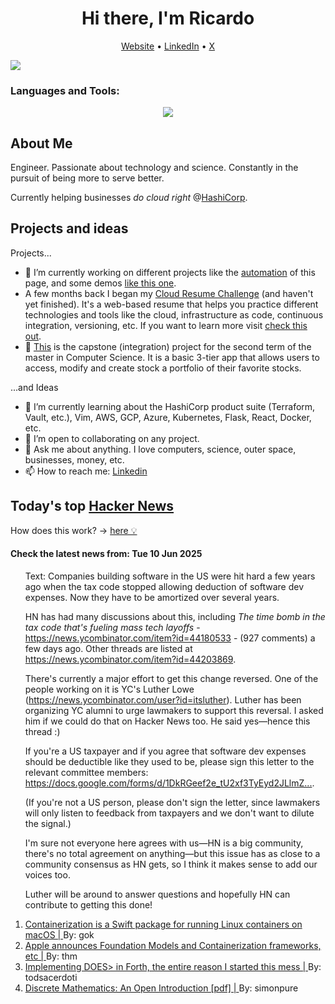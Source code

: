 
<!-- This is an HTML comment in your markdown file -->

<h1 align="center">Hi there, I'm Ricardo</h1>
<p align="center">
  <a href="https://ricardorompar.com" target="_blank">Website</a> •
  <a href="https://www.linkedin.com/in/ricardorompar/" target="_blank">LinkedIn</a> •
  <a href="https://twitter.com/ricardorompar" target="_blank">X</a>
</p>
<img src="https://badges.pufler.dev/visits/{ricardorompar}/{ricardorompar}"/>

<h3 align="left">Languages and Tools:</h3>
<p align="center">
  <a href="https://skillicons.dev" target="_blank">
    <img src="https://skillicons.dev/icons?i=terraform,aws,gcp,azure,git,python,kubernetes,react,js,docker,ubuntu" />
  </a>
</p>

<h2>About Me</h2>
Engineer. Passionate about technology and science. Constantly in the pursuit of being more to serve better.

Currently helping businesses <i>do cloud right</i> @<a href="https://github.com/hashicorp" target="_blank">HashiCorp</a>.

<h2>Projects and ideas</h2>
Projects...
<ul>
  <li>🔭 I’m currently working on different projects like the <a href="https://github.com/ricardorompar/ricardorompar/blob/main/automate.py">automation</a> of this page, and some demos <a href="https://github.com/ricardorompar/boundary-ansible-demo">like this one</a>.
  </li>

  <li >A few months back I began my <a href="https://github.com/ricardorompar/cloudResumeChallenge">Cloud Resume Challenge</a> (and haven't yet finished). It's a web-based resume that helps you practice different technologies and tools like the cloud, infrastructure as code, continuous integration, versioning, etc. If you want to learn more visit <a href="https://cloudresumechallenge.dev/docs/the-challenge/aws/" target="_blank">check this out</a>.
  </li>

  <li>🔭 <a href="https://github.com/ricardorompar/capstoneT2">This</a> is the capstone (integration) project for the second term of the master in Computer Science. It is a basic 3-tier app that allows users to access, modify and create stock a portfolio of their favorite stocks.
  </li>
</ul>
...and Ideas
<ul>
  <li>🌱 I’m currently learning about the HashiCorp product suite (Terraform, Vault, etc.), Vim, AWS, GCP, Azure, Kubernetes, Flask, React, Docker, etc.
  </li>
  <li>👯 I’m open to collaborating on any project.</li>
  <li>💬 Ask me about anything. I love computers, science, outer space, businesses, money, etc.</li>
  <li>📫 How to reach me: <a href="https://www.linkedin.com/in/ricardorompar/" target="_blank">Linkedin</a></li>
</ul>

<h2>Today's top <a href='https://news.ycombinator.com/' target="_blank">Hacker News</a></h2>
How does this work? -> <a href='./AUTOMATIC.md'>here 💡</a>

<h4>Check the latest news from: Tue 10 Jun 2025</h4>
<ol>
<p>
Text: Companies building software in the US were hit hard a few years ago when the tax code stopped allowing deduction of software dev expenses. Now they have to be amortized over several years.<p>HN has had many discussions about this, including <i>The time bomb in the tax code that&#x27;s fueling mass tech layoffs</i> - <a href="https:&#x2F;&#x2F;news.ycombinator.com&#x2F;item?id=44180533">https:&#x2F;&#x2F;news.ycombinator.com&#x2F;item?id=44180533</a> - (927 comments) a few days ago. Other threads are listed at <a href="https:&#x2F;&#x2F;news.ycombinator.com&#x2F;item?id=44203869">https:&#x2F;&#x2F;news.ycombinator.com&#x2F;item?id=44203869</a>.<p>There&#x27;s currently a major effort to get this change reversed. One of the people working on it is YC&#x27;s Luther Lowe (<a href="https:&#x2F;&#x2F;news.ycombinator.com&#x2F;user?id=itsluther">https:&#x2F;&#x2F;news.ycombinator.com&#x2F;user?id=itsluther</a>). Luther has been organizing YC alumni to urge lawmakers to support this reversal. I asked him if we could do that on Hacker News too. He said yes—hence this thread :)<p>If you&#x27;re a US taxpayer and if you agree that software dev expenses should be deductible like they used to be, please sign this letter to the relevant committee members: <a href="https:&#x2F;&#x2F;docs.google.com&#x2F;forms&#x2F;d&#x2F;1DkRGeef2e_tU2xf3TyEyd2JLlmZH8sGs6hhuVkokgpw&#x2F;viewform?edit_requested=true" rel="nofollow">https:&#x2F;&#x2F;docs.google.com&#x2F;forms&#x2F;d&#x2F;1DkRGeef2e_tU2xf3TyEyd2JLlmZ...</a>.<p>(If you&#x27;re not a US person, please don&#x27;t sign the letter, since lawmakers will only listen to feedback from taxpayers and we don&#x27;t want to dilute the signal.)<p>I&#x27;m sure not everyone here agrees with us—HN is a big community, there&#x27;s no total agreement on anything—but this issue has as close to a community consensus as HN gets, so I think it makes sense to add our voices too.<p>Luther will be around to answer questions and hopefully HN can contribute to getting this done! </br>
</p>

<li>
    <a href=https://github.com/apple/containerization target="_blank">
        Containerization is a Swift package for running Linux containers on macOS |
    </a>
    By: gok
</li>

<li>
    <a href=https://www.apple.com/newsroom/2025/06/apple-supercharges-its-tools-and-technologies-for-developers/ target="_blank">
        Apple announces Foundation Models and Containerization frameworks, etc |
    </a>
    By: thm
</li>

<li>
    <a href=https://boston.conman.org/2025/06/09.1 target="_blank">
        Implementing DOES> in Forth, the entire reason I started this mess |
    </a>
    By: todsacerdoti
</li>

<li>
    <a href=https://discrete.openmathbooks.org/pdfs/dmoi4.pdf target="_blank">
        Discrete Mathematics: An Open Introduction [pdf] |
    </a>
    By: simonpure
</li>
</ol>